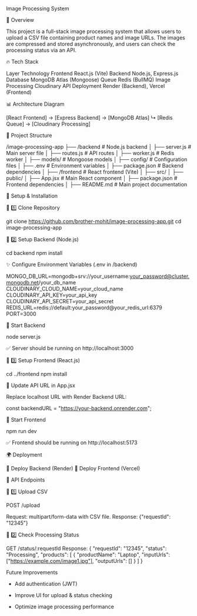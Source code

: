 Image Processing System

📌 Overview

This project is a full-stack image processing system that allows users to upload a CSV file containing product names and image URLs. The images are compressed and stored asynchronously, and users can check the processing status via an API.

🔥 Tech Stack

Layer
Technology
Frontend
React.js (Vite)
Backend
Node.js, Express.js
Database
MongoDB Atlas (Mongoose)
Queue
Redis (BullMQ)
Image Processing
Cloudinary API
Deployment
Render (Backend), Vercel (Frontend)

📊 Architecture Diagram

[React Frontend] → [Express Backend] → [MongoDB Atlas]
↳ [Redis Queue] → [Cloudinary Processing]

📂 Project Structure

/image-processing-app
├── /backend # Node.js backend
│ ├── server.js # Main server file
│ ├── routes.js # API routes
│ ├── worker.js # Redis worker
│ ├── models/ # Mongoose models
│ ├── config/ # Configuration files
│ ├── .env # Environment variables
│ ├── package.json # Backend dependencies
│
├── /frontend # React frontend (Vite)
│ ├── src/
│ ├── public/
│ ├── App.jsx # Main React component
│ ├── package.json # Frontend dependencies
│
├── README.md # Main project documentation

🚀 Setup & Installation

🔹 1️⃣ Clone Repository

git clone https://github.com/brother-mohit/image-processing-app.git
cd image-processing-app

🔹 2️⃣ Setup Backend (Node.js)

cd backend
npm install

✨ Configure Environment Variables (.env in /backend)

MONGO_DB_URL=mongodb+srv://your_username:your_password@cluster.mongodb.net/your_db_name
CLOUDINARY_CLOUD_NAME=your_cloud_name
CLOUDINARY_API_KEY=your_api_key
CLOUDINARY_API_SECRET=your_api_secret
REDIS_URL=redis://default:your_password@your_redis_url:6379
PORT=3000

🔹 Start Backend

node server.js

✅ Server should be running on http://localhost:3000

🔹 3️⃣ Setup Frontend (React.js)

cd ../frontend
npm install

🔹 Update API URL in App.jsx

Replace localhost URL with Render Backend URL:

const backendURL = "https://your-backend.onrender.com";

🔹 Start Frontend

npm run dev

✅ Frontend should be running on http://localhost:5173

🌍 Deployment

🔹 Deploy Backend (Render)
🔹 Deploy Frontend (Vercel)

📡 API Endpoints

🔹 1️⃣ Upload CSV

POST /upload

Request: multipart/form-data with CSV file.
Response:
{"requestId": "12345"}

🔹 2️⃣ Check Processing Status

GET /status/:requestId
Response:
{
"requestId": "12345",
"status": "Processing",
"products": [
{
"productName": "Laptop",
"inputUrls": ["https://example.com/image1.jpg"],
"outputUrls": []
}
]
}

Future Improvements

- Add authentication (JWT)

- Improve UI for upload & status checking

- Optimize image processing performance
